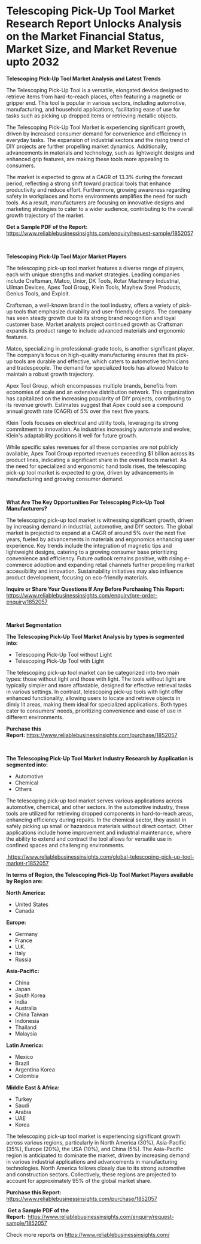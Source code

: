 <p><h1>Telescoping Pick-Up Tool Market Research Report Unlocks Analysis on the Market Financial Status, Market Size, and Market Revenue upto 2032</h1></p><p><strong>Telescoping Pick-Up Tool Market Analysis and Latest Trends</strong></p>
<p><p>The Telescoping Pick-Up Tool is a versatile, elongated device designed to retrieve items from hard-to-reach places, often featuring a magnetic or gripper end. This tool is popular in various sectors, including automotive, manufacturing, and household applications, facilitating ease of use for tasks such as picking up dropped items or retrieving metallic objects.</p><p>The Telescoping Pick-Up Tool Market is experiencing significant growth, driven by increased consumer demand for convenience and efficiency in everyday tasks. The expansion of industrial sectors and the rising trend of DIY projects are further propelling market dynamics. Additionally, advancements in materials and technology, such as lightweight designs and enhanced grip features, are making these tools more appealing to consumers.</p><p>The market is expected to grow at a CAGR of 13.3% during the forecast period, reflecting a strong shift toward practical tools that enhance productivity and reduce effort. Furthermore, growing awareness regarding safety in workplaces and home environments amplifies the need for such tools. As a result, manufacturers are focusing on innovative designs and marketing strategies to cater to a wider audience, contributing to the overall growth trajectory of the market.</p></p>
<p><strong>Get a Sample PDF of the Report:&nbsp;</strong> <a href="https://www.reliablebusinessinsights.com/enquiry/request-sample/1852057?utm_campaign=3359&utm_medium=2&utm_source=Github&utm_content=ia&utm_term=27032025&utm_id=telescoping-pick-up-tool">https://www.reliablebusinessinsights.com/enquiry/request-sample/1852057</a></p>
<p>&nbsp;</p>
<p><strong>Telescoping Pick-Up Tool Major Market Players</strong></p>
<p><p>The telescoping pick-up tool market features a diverse range of players, each with unique strengths and market strategies. Leading companies include Craftsman, Matco, Unior, DK Tools, Rotar Machinery Industrial, Ullman Devices, Apex Tool Group, Klein Tools, Mayhew Steel Products, Genius Tools, and Exploit.</p><p>Craftsman, a well-known brand in the tool industry, offers a variety of pick-up tools that emphasize durability and user-friendly designs. The company has seen steady growth due to its strong brand recognition and loyal customer base. Market analysts project continued growth as Craftsman expands its product range to include advanced materials and ergonomic features.</p><p>Matco, specializing in professional-grade tools, is another significant player. The company’s focus on high-quality manufacturing ensures that its pick-up tools are durable and effective, which caters to automotive technicians and tradespeople. The demand for specialized tools has allowed Matco to maintain a robust growth trajectory.</p><p>Apex Tool Group, which encompasses multiple brands, benefits from economies of scale and an extensive distribution network. This organization has capitalized on the increasing popularity of DIY projects, contributing to its revenue growth. Estimates suggest that Apex could see a compound annual growth rate (CAGR) of 5% over the next five years.</p><p>Klein Tools focuses on electrical and utility tools, leveraging its strong commitment to innovation. As industries increasingly automate and evolve, Klein's adaptability positions it well for future growth.</p><p>While specific sales revenues for all these companies are not publicly available, Apex Tool Group reported revenues exceeding $1 billion across its product lines, indicating a significant share in the overall tools market. As the need for specialized and ergonomic hand tools rises, the telescoping pick-up tool market is expected to grow, driven by advancements in manufacturing and growing consumer demand.</p></p>
<p>&nbsp;</p>
<p><strong>What Are The Key Opportunities For Telescoping Pick-Up Tool Manufacturers?</strong></p>
<p><p>The telescoping pick-up tool market is witnessing significant growth, driven by increasing demand in industrial, automotive, and DIY sectors. The global market is projected to expand at a CAGR of around 5% over the next five years, fueled by advancements in materials and ergonomics enhancing user experience. Key trends include the integration of magnetic tips and lightweight designs, catering to a growing consumer base prioritizing convenience and efficiency. Future outlook remains positive, with rising e-commerce adoption and expanding retail channels further propelling market accessibility and innovation. Sustainability initiatives may also influence product development, focusing on eco-friendly materials.</p></p>
<p><strong>Inquire or Share Your Questions If Any Before Purchasing This Report:</strong> <a href="https://www.reliablebusinessinsights.com/enquiry/pre-order-enquiry/1852057?utm_campaign=3359&utm_medium=2&utm_source=Github&utm_content=ia&utm_term=27032025&utm_id=telescoping-pick-up-tool">https://www.reliablebusinessinsights.com/enquiry/pre-order-enquiry/1852057</a></p>
<p>&nbsp;</p>
<p><strong>Market Segmentation</strong></p>
<p><strong>The Telescoping Pick-Up Tool Market Analysis by types is segmented into:</strong></p>
<p><ul><li>Telescoping Pick-Up Tool without Light</li><li>Telescoping Pick-Up Tool with Light</li></ul></p>
<p><p>The telescoping pick-up tool market can be categorized into two main types: those without light and those with light. The tools without light are typically simpler and more affordable, designed for effective retrieval tasks in various settings. In contrast, telescoping pick-up tools with light offer enhanced functionality, allowing users to locate and retrieve objects in dimly lit areas, making them ideal for specialized applications. Both types cater to consumers' needs, prioritizing convenience and ease of use in different environments.</p></p>
<p><strong>Purchase this Report:&nbsp;</strong><a href="https://www.reliablebusinessinsights.com/purchase/1852057?utm_campaign=3359&utm_medium=2&utm_source=Github&utm_content=ia&utm_term=27032025&utm_id=telescoping-pick-up-tool">https://www.reliablebusinessinsights.com/purchase/1852057</a></p>
<p>&nbsp;</p>
<p><strong>The Telescoping Pick-Up Tool Market Industry Research by Application is segmented into:</strong></p>
<p><ul><li>Automotive</li><li>Chemical</li><li>Others</li></ul></p>
<p><p>The telescoping pick-up tool market serves various applications across automotive, chemical, and other sectors. In the automotive industry, these tools are utilized for retrieving dropped components in hard-to-reach areas, enhancing efficiency during repairs. In the chemical sector, they assist in safely picking up small or hazardous materials without direct contact. Other applications include home improvement and industrial maintenance, where the ability to extend and contract the tool allows for versatile use in confined spaces and challenging environments.</p></p>
<p><a href="https://www.reliablebusinessinsights.com/global-telescoping-pick-up-tool-market-r1852057?utm_campaign=3359&utm_medium=2&utm_source=Github&utm_content=ia&utm_term=27032025&utm_id=telescoping-pick-up-tool">&nbsp;https://www.reliablebusinessinsights.com/global-telescoping-pick-up-tool-market-r1852057</a></p>
<p><strong>In terms of Region, the Telescoping Pick-Up Tool Market Players available by Region are:</strong></p>
<p>
    <p> <strong> North America: </strong>
        <ul>
            <li>United States</li>
            <li>Canada</li>
        </ul>
        </p> 
    <p> <strong> Europe: </strong>
        <ul>
            <li>Germany</li>
            <li>France</li>
            <li>U.K.</li>
            <li>Italy</li>
            <li>Russia</li>
        </ul>
        </p> 
    <p> <strong> Asia-Pacific: </strong>
        <ul>
            <li>China</li>
            <li>Japan</li>
            <li>South Korea</li>
            <li>India</li>
            <li>Australia</li>
            <li>China Taiwan</li>
            <li>Indonesia</li>
            <li>Thailand</li>
            <li>Malaysia</li>
        </ul>
        </p> 
    <p> <strong> Latin America: </strong>
        <ul>
            <li>Mexico</li>
            <li>Brazil</li>
            <li>Argentina Korea</li>
            <li>Colombia</li>
        </ul>
        </p> 
    <p> <strong> Middle East & Africa: </strong>
        <ul>
            <li>Turkey</li>
            <li>Saudi</li>
            <li>Arabia</li>
            <li>UAE</li>
            <li>Korea</li>
        </ul>
    </p>
    </p>
<p><p>The telescoping pick-up tool market is experiencing significant growth across various regions, particularly in North America (30%), Asia-Pacific (35%), Europe (20%), the USA (10%), and China (5%). The Asia-Pacific region is anticipated to dominate the market, driven by increasing demand in various industrial applications and advancements in manufacturing technologies. North America follows closely due to its strong automotive and construction sectors. Collectively, these regions are projected to account for approximately 95% of the global market share.</p></p>
<p><strong>Purchase this Report: </strong><a href="https://www.reliablebusinessinsights.com/purchase/1852057?utm_campaign=3359&utm_medium=2&utm_source=Github&utm_content=ia&utm_term=27032025&utm_id=telescoping-pick-up-tool">https://www.reliablebusinessinsights.com/purchase/1852057</a></p>
<p>&nbsp;<strong>Get a Sample PDF of the Report:&nbsp;&nbsp;</strong><a href="https://www.reliablebusinessinsights.com/enquiry/request-sample/1852057?utm_campaign=3359&utm_medium=2&utm_source=Github&utm_content=ia&utm_term=27032025&utm_id=telescoping-pick-up-tool">https://www.reliablebusinessinsights.com/enquiry/request-sample/1852057</a></p>
<p><strong></strong></p>
<p>Check more reports on <a href="https://www.reliablebusinessinsights.com/?utm_campaign=3359&utm_medium=2&utm_source=Github&utm_content=ia&utm_term=27032025&utm_id=telescoping-pick-up-tool">https://www.reliablebusinessinsights.com/</a></p>